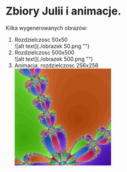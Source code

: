 # Zbiory Julii i animacje.

Kilka wygenerowanych obrazów:

1. Rozdzielczosc 50x50  
![alt text](./obrazek 50.png "")
2. Rozdzielczosc 500x500  
![alt text](./obrazek 500.png "")
3. Animacja, rozdzielczosc 256x256
![alt text](./animated.gif "")
